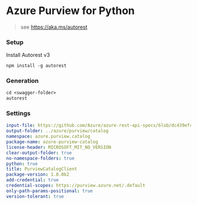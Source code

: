 # Azure Purview for Python

> see https://aka.ms/autorest

### Setup

Install Autorest v3

```ps
npm install -g autorest
```

### Generation

```ps
cd <swagger-folder>
autorest
```

### Settings

```yaml
input-file: https://github.com/Azure/azure-rest-api-specs/blob/dc439efcfc15448824877603f66fc1578d1c71c5/specification/purview/data-plane/Azure.Analytics.Purview.Catalog/preview/2021-05-01-preview/purviewcatalog.json
output-folder: ../azure/purview/catalog
namespace: azure.purview.catalog
package-name: azure-purview-catalog
license-header: MICROSOFT_MIT_NO_VERSION
clear-output-folder: true
no-namespace-folders: true
python: true
title: PurviewCatalogClient
package-version: 1.0.0b2
add-credential: true
credential-scopes: https://purview.azure.net/.default
only-path-params-positional: true
version-tolerant: true
```
